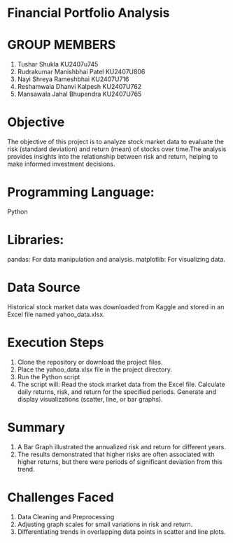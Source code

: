 # Financial Portfolio Analysis

# GROUP MEMBERS
  1. Tushar Shukla  KU2407u745
  2. Rudrakumar Manishbhai Patel  KU2407U806
  3. Nayi Shreya Rameshbhai  KU2407U716
  4. Reshamwala Dhanvi Kalpesh  KU2407U762
  5. Mansawala Jahal Bhupendra  KU2407U765

# Objective
  The objective of this project is to analyze stock market data to evaluate the risk (standard deviation) and return (mean) of stocks over time.The analysis provides insights into the relationship      between risk and return, helping to make informed investment decisions.

# Programming Language:
  Python

# Libraries:
  pandas: For data manipulation and analysis.
  matplotlib: For visualizing data.

# Data Source
  Historical stock market data was downloaded from Kaggle and stored in an Excel file named yahoo_data.xlsx.

# Execution Steps
  1. Clone the repository or download the project files.
  2. Place the yahoo_data.xlsx file in the project directory.
  3. Run the Python script
  4. The script will:
        Read the stock market data from the Excel file.
        Calculate daily returns, risk, and return for the specified periods.
        Generate and display visualizations (scatter, line, or bar graphs).

# Summary
  1. A Bar Graph illustrated the annualized risk and return for different years.
  2. The results demonstrated that higher risks are often associated with higher returns, but there were periods of significant deviation from this trend.

# Challenges Faced
  1. Data Cleaning and Preprocessing
  2. Adjusting graph scales for small variations in risk and return.
  3. Differentiating trends in overlapping data points in scatter and line plots.

  


